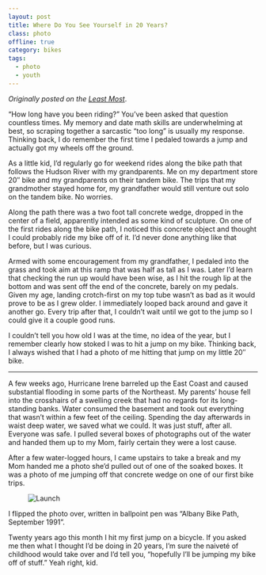 ```yaml
---
layout: post
title: Where Do You See Yourself in 20 Years?
class: photo
offline: true
category: bikes
tags:
  - photo
  - youth
---
```


_Originally posted on the [Least Most](https://leastmost.com/features/where-do-you-see-yourself-in-twenty-years/)_.

“How long have you been riding?” You’ve been asked that question countless times. My memory and date math skills are underwhelming at best, so scraping together a sarcastic “too long” is usually my response. Thinking back, I do remember the first time I pedaled towards a jump and actually got my wheels off the ground.

As a little kid, I’d regularly go for weekend rides along the bike path that follows the Hudson River with my grandparents. Me on my department store 20″ bike and my grandparents on their tandem bike. The trips that my grandmother stayed home for, my grandfather would still venture out solo on the tandem bike. No worries.

Along the path there was a two foot tall concrete wedge, dropped in the center of a field, apparently intended as some kind of sculpture. On one of the first rides along the bike path, I noticed this concrete object and thought I could probably ride my bike off of it. I’d never done anything like that before, but I was curious.

Armed with some encouragement from my grandfather, I pedaled into the grass and took aim at this ramp that was half as tall as I was. Later I’d learn that checking the run up would have been wise, as I hit the rough lip at the bottom and was sent off the end of the concrete, barely on my pedals. Given my age, landing crotch-first on my top tube wasn’t as bad as it would prove to be as I grew older. I immediately looped back around and gave it another go. Every trip after that, I couldn’t wait until we got to the jump so I could give it a couple good runs.

I couldn’t tell you how old I was at the time, no idea of the year, but I remember clearly how stoked I was to hit a jump on my bike. Thinking back, I always wished that I had a photo of me hitting that jump on my little 20″ bike.

---

A few weeks ago, Hurricane Irene barreled up the East Coast and caused substantial flooding in some parts of the Northeast. My parents’ house fell into the crosshairs of a swelling creek that had no regards for its long-standing banks. Water consumed the basement and took out everything that wasn’t within a few feet of the ceiling. Spending the day afterwards in waist deep water, we saved what we could. It was just stuff, after all. Everyone was safe. I pulled several boxes of photographs out of the water and handed them up to my Mom, fairly certain they were a lost cause.

After a few water-logged hours, I came upstairs to take a break and my Mom handed me a photo she’d pulled out of one of the soaked boxes. It was a photo of me jumping off that concrete wedge on one of our first bike trips.

<figure>
  <img src="/img/twenty-240.jpg" sizes="100vw" srcset="/img/twenty-800.jpg 640w, /img/twenty-1024.jpg 800w, /img/twenty-1600.jpg 1024w" alt="Launch">
</figure>

I flipped the photo over, written in ballpoint pen was “Albany Bike Path, September 1991”.

Twenty years ago this month I hit my first jump on a bicycle. If you asked me then what I thought I’d be doing in 20 years, I’m sure the naiveté of childhood would take over and I’d tell you, “hopefully I’ll be jumping my bike off of stuff.” Yeah right, kid.
